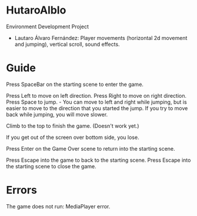 # HutaroAlblo
Environment Development Project

- Lautaro Álvaro Fernández: Player movements (horizontal 2d movement and jumping), vertical scroll,
	sound effects.

# Guide

Press SpaceBar on the starting scene to enter the game.

Press Left to move on left direction.
Press Right to move on right direction.
Press Space to jump.
	- You can move to left and right while jumping, but is easier to move to the direction that you started the jump.
		If you try to move back while jumping, you will move slower.
		
Climb to the top to finish the game. (Doesn't work yet.)

If you get out of the screen over bottom side, you lose.

Press Enter on the Game Over scene to return into the starting scene.

Press Escape into the game to back to the starting scene.
Press Escape into the starting scene to close the game.

# Errors

The game does not run: MediaPlayer error.
